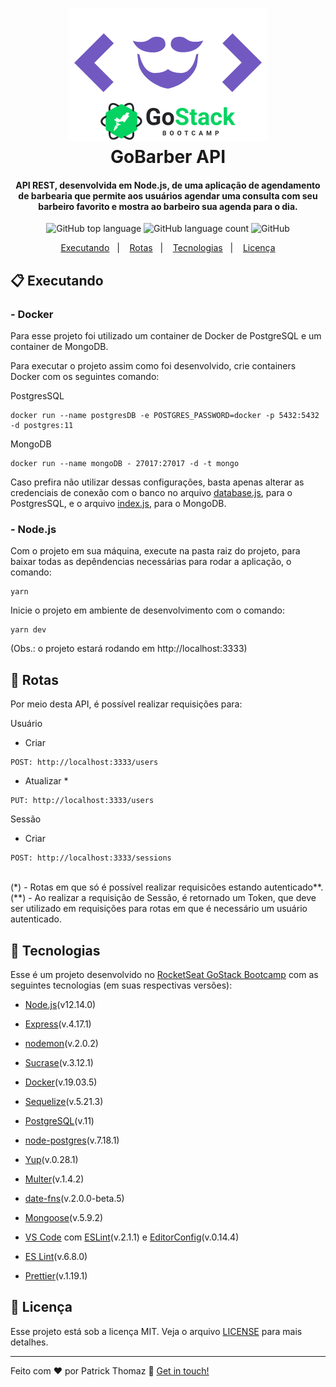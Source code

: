 <h1 align="center">
    <img alt="GoBarber API" src="./asset/gobarber_gostack.png" />
    <br>
    GoBarber API
</h1>

<h4 align="center">
  API REST, desenvolvida em Node.js, de uma aplicação de agendamento de barbearia que permite aos usuários agendar uma consulta com seu barbeiro favorito e mostra ao barbeiro sua agenda para o dia.
</h4>
<p align="center">
  <img alt="GitHub top language" src="https://img.shields.io/github/languages/top/patrickt26/gobarber-backend.svg">

  <img alt="GitHub language count" src="https://img.shields.io/github/languages/count/patrickt26/gobarber-backend.svg">

  <img alt="GitHub" src="https://img.shields.io/github/license/patrickt26/gobarber-backend.svg">
</p>

<p align="center">
  <a href="#clipboard-executando">Executando</a>&nbsp;&nbsp;&nbsp;|&nbsp;&nbsp;&nbsp;
  <a href="#busstop-rotas">Rotas</a>&nbsp;&nbsp;&nbsp;|&nbsp;&nbsp;&nbsp;
  <a href="#rocket-tecnologias">Tecnologias</a>&nbsp;&nbsp;&nbsp;|&nbsp;&nbsp;&nbsp;
  <a href="#memo-licença">Licença</a>
</p>

  ## :clipboard: Executando

  <h3>
  - Docker
  </h3>

  Para esse projeto foi utilizado um container de Docker de PostgreSQL e um container de MongoDB.

  Para executar o projeto assim como foi desenvolvido, crie containers Docker com os seguintes comando:

  PostgresSQL
  ```
  docker run --name postgresDB -e POSTGRES_PASSWORD=docker -p 5432:5432 -d postgres:11
  ```

  MongoDB
  ```
  docker run --name mongoDB - 27017:27017 -d -t mongo
  ```

  Caso prefira não utilizar dessas configurações, basta apenas alterar as credenciais de conexão com o banco no arquivo [database.js][database.js], para o PostgresSQL, e o arquivo [index.js][index.js], para o MongoDB.

  <h3>
  - Node.js
  </h3>

  Com o projeto em sua máquina, execute na pasta raiz do projeto, para baixar todas as depêndencias necessárias para rodar a aplicação, o comando:
  ```
  yarn
  ```

  Inicie o projeto em ambiente de desenvolvimento com o comando:
  ```
  yarn dev
  ```
  (Obs.: o projeto estará rodando em http://localhost:3333)

  ## :busstop: Rotas

  Por meio desta API, é possível realizar requisições para:

  Usuário
  - Criar
  ```
  POST: http://localhost:3333/users
  ```
  - Atualizar *
  ```
  PUT: http://localhost:3333/users
  ```

  Sessão
  - Criar
  ```
  POST: http://localhost:3333/sessions
  ```

  </br>
  (*) - Rotas em que só é possível realizar requisicões estando autenticado**.
  </br>
  (**) - Ao realizar a requisição de Sessão, é retornado um Token, que deve ser utilizado em requisições para rotas em que é necessário um usuário autenticado.

## :rocket: Tecnologias

Esse é um projeto desenvolvido no [RocketSeat GoStack Bootcamp](https://rocketseat.com.br/bootcamp) com as seguintes tecnologias (em suas respectivas versões):

-  [Node.js][nodejs](v12.14.0)
-  [Express](https://expressjs.com/)(v.4.17.1)
-  [nodemon](https://nodemon.io/)(v.2.0.2)
-  [Sucrase](https://github.com/alangpierce/sucrase)(v.3.12.1)
-  [Docker](https://www.docker.com/docker-community)(v.19.03.5)
-  [Sequelize](http://docs.sequelizejs.com/)(v.5.21.3)
-  [PostgreSQL](https://www.postgresql.org/)(v.11)
-  [node-postgres](https://www.npmjs.com/package/pg)(v.7.18.1)
-  [Yup](https://github.com/jquense/yup)(v.0.28.1)
-  [Multer](https://github.com/expressjs/multer)(v.1.4.2)
-  [date-fns](https://date-fns.org)(v.2.0.0-beta.5)
-  [Mongoose](https://mongoosejs.com)(v.5.9.2)

-  [VS Code][vc] com [ESLint][vceslint](v.2.1.1) e [EditorConfig][vceditconfig](v.0.14.4)
-  [ES Lint](https://eslint.org)(v.6.8.0)
-  [Prettier][prettier](v.1.19.1)

## :memo: Licença
Esse projeto está sob a licença MIT. Veja o arquivo [LICENSE](https://github.com/patrickt26/gobarber-backend/blob/master/LICENSE) para mais detalhes.

---

Feito com ♥ por Patrick Thomaz :wave: [Get in touch!](https://www.linkedin.com/in/patrick-thomaz/)

[nodejs]: https://nodejs.org/
[yarn]: https://yarnpkg.com/
[vc]: https://code.visualstudio.com/
[vceditconfig]: https://marketplace.visualstudio.com/items?itemName=EditorConfig.EditorConfig
[vceslint]: https://marketplace.visualstudio.com/items?itemName=dbaeumer.vscode-eslint
[prettier]: https://prettier.io
[database.js]: https://github.com/patrickt26/gobarber-backend/blob/master/src/config/database.js
[index.js]: https://github.com/patrickt26/gobarber-backend/blob/master/src/database/index.js
